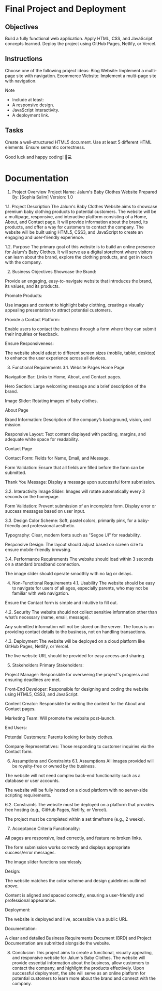 # Final Project and Deployment

## Objectives
Build a fully functional web application.
Apply HTML, CSS, and JavaScript concepts learned.
Deploy the project using GitHub Pages, Netlify, or Vercel.

## Instructions
Choose one of the following project ideas:
Blog Website: Implement a multi-page site with navigation.
Ecommerce Website: Implement a multi-page site with navigation.

>[!NOTE]
> - Include at least:
> - A responsive design.
> - JavaScript interactivity.
> - A deployment link.

## Tasks

Create a well-structured HTML5 document.
Use at least 5 different HTML elements.
Ensure semantic correctness.

Good luck and happy coding! 🚀💻


# Documentation

1. Project Overview
Project Name: Jalum's Baby Clothes Website
Prepared By: [Sophia Salim]
Version: 1.0

1.1. Project Description
The Jalum's Baby Clothes Website aims to showcase premium baby clothing products to potential customers. The website will be a multipage, responsive, and interactive platform consisting of a Home, About, and Contact page. It will provide information about the brand, its products, and offer a way for customers to contact the company. The website will be built using HTML5, CSS3, and JavaScript to create an engaging and user-friendly experience.

1.2. Purpose
The primary goal of this website is to build an online presence for Jalum's Baby Clothes. It will serve as a digital storefront where visitors can learn about the brand, explore the clothing products, and get in touch with the company.

2. Business Objectives
Showcase the Brand:

Provide an engaging, easy-to-navigate website that introduces the brand, its values, and its products.

Promote Products:

Use images and content to highlight baby clothing, creating a visually appealing presentation to attract potential customers.

Provide a Contact Platform:

Enable users to contact the business through a form where they can submit their inquiries or feedback.

Ensure Responsiveness:

The website should adapt to different screen sizes (mobile, tablet, desktop) to enhance the user experience across all devices.

3. Functional Requirements
3.1. Website Pages
Home Page

Navigation Bar: Links to Home, About, and Contact pages.

Hero Section: Large welcoming message and a brief description of the brand.

Image Slider: Rotating images of baby clothes.

About Page

Brand Information: Description of the company’s background, vision, and mission.

Responsive Layout: Text content displayed with padding, margins, and adequate white space for readability.

Contact Page

Contact Form: Fields for Name, Email, and Message.

Form Validation: Ensure that all fields are filled before the form can be submitted.

Thank You Message: Display a message upon successful form submission.

3.2. Interactivity
Image Slider: Images will rotate automatically every 3 seconds on the homepage.

Form Validation: Prevent submission of an incomplete form. Display error or success messages based on user input.

3.3. Design
Color Scheme: Soft, pastel colors, primarily pink, for a baby-friendly and professional aesthetic.

Typography: Clear, modern fonts such as "Segoe UI" for readability.

Responsive Design: The layout should adjust based on screen size to ensure mobile-friendly browsing.

3.4. Performance Requirements
The website should load within 3 seconds on a standard broadband connection.

The image slider should operate smoothly with no lag or delays.

4. Non-Functional Requirements
4.1. Usability
The website should be easy to navigate for users of all ages, especially parents, who may not be familiar with web navigation.

Ensure the Contact form is simple and intuitive to fill out.

4.2. Security
The website should not collect sensitive information other than what’s necessary (name, email, message).

Any submitted information will not be stored on the server. The focus is on providing contact details to the business, not on handling transactions.

4.3. Deployment
The website will be deployed on a cloud platform like GitHub Pages, Netlify, or Vercel.

The live website URL should be provided for easy access and sharing.

5. Stakeholders
Primary Stakeholders:

Project Manager: Responsible for overseeing the project's progress and ensuring deadlines are met.

Front-End Developer: Responsible for designing and coding the website using HTML5, CSS3, and JavaScript.

Content Creator: Responsible for writing the content for the About and Contact pages.

Marketing Team: Will promote the website post-launch.

End Users:

Potential Customers: Parents looking for baby clothes.

Company Representatives: Those responding to customer inquiries via the Contact form.

6. Assumptions and Constraints
6.1. Assumptions
All images provided will be royalty-free or owned by the business.

The website will not need complex back-end functionality such as a database or user accounts.

The website will be fully hosted on a cloud platform with no server-side scripting requirements.

6.2. Constraints
The website must be deployed on a platform that provides free hosting (e.g., GitHub Pages, Netlify, or Vercel).

The project must be completed within a set timeframe (e.g., 2 weeks).

7. Acceptance Criteria
Functionality:

All pages are responsive, load correctly, and feature no broken links.

The form submission works correctly and displays appropriate success/error messages.

The image slider functions seamlessly.

Design:

The website matches the color scheme and design guidelines outlined above.

Content is aligned and spaced correctly, ensuring a user-friendly and professional appearance.

Deployment:

The website is deployed and live, accessible via a public URL.

Documentation:

A clear and detailed Business Requirements Document (BRD) and Project Documentation are submitted alongside the website.


8. Conclusion
This project aims to create a functional, visually appealing, and responsive website for Jalum's Baby Clothes. The website will provide essential information about the business, allow customers to contact the company, and highlight the products effectively. Upon successful deployment, the site will serve as an online platform for potential customers to learn more about the brand and connect with the company.




